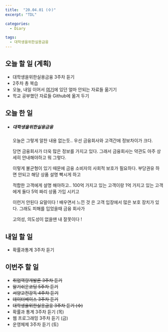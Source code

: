 ```yaml
---
title:  "20.04.01 (수)"
excerpt: "TDL"

categories:
  - Diary

tags:
  - 대학생을위한실용금융
---
```


## 오늘 할 일 (계획)

- 대학생을위한실용금융 3주차 듣기
- 2주차 총 복습
- 오늘, 내일 이어서 [여기](https://nam-ki-bok.github.io/KibokWebPortfolio/)에 있던 얼마 안되는 자료들 옮기기
- 학교 공부했던 자료들 Github에 옮겨 두기



## 오늘 한 일

- ##### 대학생을위한실용금융

  오늘은 그렇게 알찬 내용 없는듯.. 우선 금융회사와 고객간에 정보차이가 크다.
  
  당연 금융회사가 더욱 많은 정보를 가지고 있다. 그래서 금융회사는 약관도 아주 상세히 안내해야하고 뭐 그렇다.
  
  이렇게 불균형이 있기 때문에 금융 소비자의 사회적 보호가 필요하다. 부당권유 하면 안되고 해당 상품 설명 빡시게 하고
  
  적합한 고객에게 설명 해야하고.. 100억 가지고 있는 고객이랑 1억 가지고 있는 고객에게 둘다 5억 짜리 상품 가입 시키고
  
  이런거 안된다 요말이다 ! 배우면서 느낀 것 은 고객 입장에서 많은 보호 장치가 있다. 그래도 피해를 입었을때 금융 회사가
  
  고의성, 의도성이 없을땐 내 잘못이다 !
  
  
  
  
  
  
  


## 내일 할 일

- 확률과통계 3주차 듣기

  


## 이번주 할 일

- ~~취업역량개발론 3주차 듣기~~
- ~~알기쉬운코딩 5주차 듣기~~
- ~~서양고전강독 4주차 듣기~~
- ~~데이터베이스 3주차 듣기~~
- ~~대학생을위한실용금융 3주차 듣기 (수)~~
- 확률과 통계 3주차 듣기 (목)
- 웹 프로그래밍 3주차 듣기 (금)
- 운영체제 3주차 듣기 (토)
